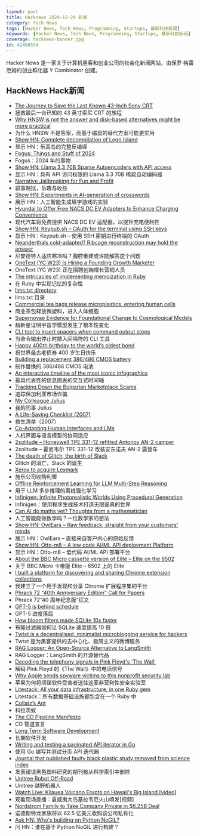```yaml
---
layout: post
title: Hacknews 2024-12-24 新闻
category: Tech News
tags: [Hacker News, Tech News, Programming, Startups, 最新科技新闻]
keywords: [Hacker News, Tech News, Programming, Startups, 最新科技新闻]
coverage: hacknews-banner.jpg
id: 42468594
---
```


Hacker News 是一家关于计算机黑客和创业公司的社会化新闻网站，由保罗·格雷厄姆的创业孵化器 Y Combinator 创建。

## HackNews Hack新闻

- [The Journey to Save the Last Known 43-Inch Sony CRT](https://obsoletesony.substack.com/p/the-journey-to-save-the-last-known)
- 拯救最后一台已知的 43 英寸索尼 CRT 的旅程
- [Why HNSW is not the answer and disk-based alternatives might be more practical](https://blog.pgvecto.rs/why-hnsw-is-not-the-answer)
- 为什么 HNSW 不是答案，而基于磁盘的替代方案可能更实用
- [Show HN: Complete decompilation of Lego Island](https://github.com/isledecomp/isle)
- 显示 HN：乐高岛的完整反编译
- [Fogus: Things and Stuff of 2024](https://blog.fogus.me/2024/12/23/the-best-things-and-stuff-of-2024/)
- Fogus：2024 年的事物
- [Show HN: Llama 3.3 70B Sparse Autoencoders with API access](https://www.goodfire.ai/papers/mapping-latent-spaces-llama/)
- 显示 HN：具有 API 访问权限的 Llama 3.3 70B 稀疏自动编码器
- [Narrative Jailbreaking for Fun and Profit](https://interconnected.org/home/2024/12/23/jailbreaking)
- 叙事越狱，乐趣与收益
- [Show HN: Experiments in AI-generation of crosswords](https://abstractnonsense.com/crosswords.html)
- 展示 HN：人工智能生成填字游戏的实验
- [Hyundai to Offer Free NACS DC EV Adapters to Enhance Charging Convenience](https://www.hyundainews.com/en-us/releases/4339)
- 现代汽车将免费提供 NACS DC EV 适配器，以提升充电便利性
- [Show HN: Keypub.sh – OAuth for the terminal using SSH keys](https://keypub.sh/)
- 显示 HN：Keypub.sh – 使用 SSH 密钥进行终端的 OAuth
- [Neanderthals cold-adapted? Ribcage reconstruction may hold the answer](https://phys.org/news/2024-12-neanderthals-cold-ready-ribcage-reconstruction.html)
- 尼安德特人适应寒冷吗？胸腔重建或许能解答这个问题
- [OneText (YC W23) Is Hiring a Founding Growth Marketer]()
- OneText (YC W23) 正在招聘创始增长营销人员
- [The intricacies of implementing memoization in Ruby](https://denisdefreyne.com/articles/2024-memoization/)
- 在 Ruby 中实现记忆的复杂性
- [llms.txt directory](https://directory.llmstxt.cloud/)
- llms.txt 目录
- [Commercial tea bags release microplastics, entering human cells](https://medicalxpress.com/news/2024-12-commercial-tea-bags-millions-microplastics.html)
- 商业茶包释放微塑料，进入人体细胞
- [Supernovae Evidence for Foundational Change to Cosmological Models](https://arxiv.org/abs/2412.15143)
- 超新星证明宇宙学模型发生了根本性变化
- [CLI tool to insert spacers when command output stops](https://github.com/samwho/spacer)
- 当命令输出停止时插入间隔符的 CLI 工具
- [Happy 400th birthday to the world’s oldest bond](https://www.ft.com/content/5122706e-39ca-4bbc-95cc-373188a9b1c9)
- 祝世界最古老债券 400 岁生日快乐
- [Building a replacement 386/486 CMOS battery](https://rubenerd.com/building-a-replacement-486-cmos-motherboard-battery/)
- 制作替换的 386/486 CMOS 电池
- [An interactive timeline of the most iconic infographics](https://history.infowetrust.com)
- 最具代表性的信息图表的交互式时间轴
- [Tracking Down the Bulgarian Marketplace Scams](https://sy1.sh/posts/2024-19-12-investigation-on-scams/)
- 追踪保加利亚市场诈骗
- [My Colleague Julius](https://ploum.net/2024-12-23-julius-en.html)
- 我的同事 Julius
- [A Life-Saving Checklist (2007)](https://www.newyorker.com/magazine/2007/12/10/the-checklist)
- 救生清单（2007）
- [Co-Adapting Human Interfaces and LMs](https://jessylin.com/2024/11/12/co-adapting-human-interfaces/)
- 人机界面与语言模型的协同适应
- [2solitude – Honeywell TPE 331-12 refitted Antonov AN-2 camper](https://www.2solitude.com)
- 2solitude – 霍尼韦尔 TPE 331-12 改装安东诺夫 AN-2 露营车
- [The death of Glitch, the birth of Slack](https://buildingslack.com/the-death-of-glitch-the-birth-of-slack/)
- Glitch 的消亡，Slack 的诞生
- [Xerox to acquire Lexmark](https://newsroom.lexmark.com/2024-12-23-Xerox-to-Acquire-Lexmark)
- 施乐公司收购利盟
- [Offline Reinforcement Learning for LLM Multi-Step Reasoning](https://arxiv.org/abs/2412.16145)
- 用于 LLM 多步推理的离线强化学习
- [Infinigen: Infinite Photorealistic Worlds Using Procedural Generation](https://github.com/princeton-vl/infinigen)
- Infinigen：使用程序生成技术打造无限逼真的世界
- [Can AI do maths yet? Thoughts from a mathematician](https://xenaproject.wordpress.com/2024/12/22/can-ai-do-maths-yet-thoughts-from-a-mathematician/)
- 人工智能能做数学吗？一位数学家的想法
- [Show HN: OwlEars – Raw feedback, straight from your customers' minds](https://www.owlears.com)
- 展示 HN：OwlEars – 直接来自客户内心的原始反馈
- [Show HN: Otto-m8 – A low code AI/ML API deployment Platform](https://github.com/farhan0167/otto-m8)
- 显示 HN：Otto-m8 – 低代码 AI/ML API 部署平台
- [About the BBC Micro cassette version of Elite – Elite on the 6502](https://elite.bbcelite.com/cassette/)
- 关于 BBC Micro 卡带版 Elite – 6502 上的 Elite
- [I built a platform for discovering and sharing Chrome extension collections](https://webextension.net/collections)
- 我建立了一个用于发现和分享 Chrome 扩展程序集的平台
- [Phrack 72 "40th Anniversary Edition" Call for Papers](https://phrack.org)
- Phrack 72“40 周年纪念版”征文
- [GPT-5 is behind schedule](https://www.wsj.com/tech/ai/openai-gpt5-orion-delays-639e7693)
- GPT-5 进度落后
- [How bloom filters made SQLite 10x faster](https://avi.im/blag/2024/sqlite-past-present-future/)
- 布隆过滤器如何让 SQLite 速度提高 10 倍
- [Twtxt is a decentralised, minimalist microblogging service for hackers](https://twtxt.readthedocs.io/en/latest/index.html)
- Twtxt 是为黑客提供的去中心化、极简主义的微博服务
- [RAG Logger: An Open-Source Alternative to LangSmith](https://github.com/Brandon-c-tech/RAG-logger)
- RAG Logger：LangSmith 的开源替代品
- [Decoding the telephony signals in Pink Floyd's 'The Wall'](https://corelatus.com/blog/Decoding_the_telephony_signals_in_Pink_Floyd_s__The_Wall_.html)
- 解码 Pink Floyd 的《The Wall》中的电话信号
- [Why Apple sends spyware victims to this nonprofit security lab](https://techcrunch.com/2024/12/20/why-apple-sends-spyware-victims-to-this-nonprofit-security-lab/)
- 苹果为何将间谍软件受害者送往这家非营利性安全实验室
- [Litestack: All your data infrastructure, in one Ruby gem](https://github.com/oldmoe/litestack)
- Litestack：所有数据基础设施都包含在一个 Ruby 中
- [Collatz’s Ant](https://gbragafibra.github.io/2024/12/21/collatz_ant.html)
- 科拉茨蚁
- [The CD Pipeline Manifesto](https://manifesto.getglu.dev/)
- CD 管道宣言
- [Long Term Software Development](https://berthub.eu/articles/posts/on-long-term-software-development/)
- 长期软件开发
- [Writing and testing a paginated API iterator in Go](https://blog.thibaut-rousseau.com/blog/writing-testing-a-paginated-api-iterator/)
- 使用 Go 编写并测试分页 API 迭代器
- [Journal that published faulty black plastic study removed from science index](https://arstechnica.com/health/2024/12/journal-that-published-faulty-black-plastic-study-removed-from-science-index/)
- 发表错误黑色塑料研究的期刊被从科学索引中删除
- [Unitree Robot Off-Road](https://www.youtube.com/watch?v=X2UxtKLZnNo)
- Unitree 越野机器人
- [Watch Live: Kilauea Volcano Erupts on Hawaii's Big Island [video]](https://www.youtube.com/watch?v=ic8njbw8e_k)
- 观看现场直播：夏威夷大岛基拉韦厄火山喷发[视频]
- [Nordstrom Family to Take Company Private in $6.25B Deal](https://www.bloomberg.com/news/articles/2024-12-23/nordstrom-family-to-take-company-private-in-6-25-billion-deal)
- 诺德斯特龙家族将以 62.5 亿美元收购该公司私有化
- [Ask HN: Who's building on Python NoGIL?]()
- 问 HN：谁在基于 Python NoGIL 进行构建？

